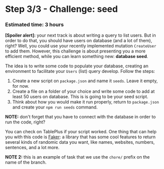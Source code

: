 # Step 3/3 - Challenge: seed
### Estimated time: 3 hours

**[Spoiler alert]:** your next track is about writing a query to list users. But in order to do that, you should have users on database (and a lot of them), right? Well, you could use your recently implemented mutation `CreateUser` to add them. However, this challenge is about presenting you a more efficient method, while you can learn something new: **database seed**.

The idea is to write some code to populate your database, creating an environment to facilitate your `Users` (list) query develop. Follow the steps:

1. Create a new script on `package.json` and name it `seeds`. Leave it empty, for now.
1. Create a file on a folder of your choice and write some code to add at least 50 users on database. This is is going to be your seed script.
1. Think about how you would make it run properly, return to `package.json` and create your `npm run seeds` command.

**NOTE:** don't forget that you have to connect with the database in order to run the code, right?

You can check on TablePlus if your script worked. One thing that can help you with this code is [Faker](https://www.npmjs.com/package/faker): a library that has some cool features to return several kinds of randomic data you want, like names, websites, numbers, sentences, and a lot more.

**NOTE 2:** this is an example of task that we use the `chore/` prefix on the name of the branch.
